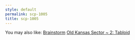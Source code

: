 ```yaml
---
style: default
permalink: scp-1005
title: scp-1005
---
```

You may also like:
[Brainstorm](http://scp-wiki.net/brainstorm)
[Old Kansas Sector ~ 2: Tabloid](http://scp-wiki.net/old-kansas-sector-part-2)